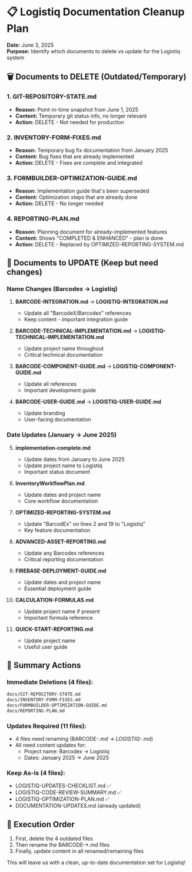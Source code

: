 # 📋 Logistiq Documentation Cleanup Plan

**Date:** June 3, 2025  
**Purpose:** Identify which documents to delete vs update for the Logistiq system

## 🗑️ Documents to DELETE (Outdated/Temporary)

### 1. **GIT-REPOSITORY-STATE.md**
- **Reason:** Point-in-time snapshot from June 1, 2025
- **Content:** Temporary git status info, no longer relevant
- **Action:** DELETE - Not needed for production

### 2. **INVENTORY-FORM-FIXES.md**
- **Reason:** Temporary bug fix documentation from January 2025
- **Content:** Bug fixes that are already implemented
- **Action:** DELETE - Fixes are complete and integrated

### 3. **FORMBUILDER-OPTIMIZATION-GUIDE.md**
- **Reason:** Implementation guide that's been superseded
- **Content:** Optimization steps that are already done
- **Action:** DELETE - No longer needed

### 4. **REPORTING-PLAN.md**
- **Reason:** Planning document for already-implemented features
- **Content:** Shows "COMPLETED & ENHANCED" - plan is done
- **Action:** DELETE - Replaced by OPTIMIZED-REPORTING-SYSTEM.md

## 📝 Documents to UPDATE (Keep but need changes)

### Name Changes (Barcodex → Logistiq)

1. **BARCODE-INTEGRATION.md** → **LOGISTIQ-INTEGRATION.md**
   - Update all "BarcodeX/Barcodex" references
   - Keep content - important integration guide

2. **BARCODE-TECHNICAL-IMPLEMENTATION.md** → **LOGISTIQ-TECHNICAL-IMPLEMENTATION.md**
   - Update project name throughout
   - Critical technical documentation

3. **BARCODE-COMPONENT-GUIDE.md** → **LOGISTIQ-COMPONENT-GUIDE.md**
   - Update all references
   - Important development guide

4. **BARCODE-USER-GUIDE.md** → **LOGISTIQ-USER-GUIDE.md**
   - Update branding
   - User-facing documentation

### Date Updates (January → June 2025)

5. **implementation-complete.md**
   - Update dates from January to June 2025
   - Update project name to Logistiq
   - Important status document

6. **InventoryWorkflowPlan.md**
   - Update dates and project name
   - Core workflow documentation

7. **OPTIMIZED-REPORTING-SYSTEM.md**
   - Update "BarcodEx" on lines 2 and 19 to "Logistiq"
   - Key feature documentation

8. **ADVANCED-ASSET-REPORTING.md**
   - Update any Barcodex references
   - Critical reporting documentation

9. **FIREBASE-DEPLOYMENT-GUIDE.md**
   - Update dates and project name
   - Essential deployment guide

10. **CALCULATION-FORMULAS.md**
    - Update project name if present
    - Important formula reference

11. **QUICK-START-REPORTING.md**
    - Update project name
    - Useful user guide

## 🎯 Summary Actions

### Immediate Deletions (4 files):
```bash
docs/GIT-REPOSITORY-STATE.md
docs/INVENTORY-FORM-FIXES.md
docs/FORMBUILDER-OPTIMIZATION-GUIDE.md
docs/REPORTING-PLAN.md
```

### Updates Required (11 files):
- 4 files need renaming (BARCODE-*.md → LOGISTIQ-*.md)
- All need content updates for:
  - Project name: Barcodex → Logistiq
  - Dates: January 2025 → June 2025

### Keep As-Is (4 files):
- LOGISTIQ-UPDATES-CHECKLIST.md ✅
- LOGISTIQ-CODE-REVIEW-SUMMARY.md ✅
- LOGISTIQ-OPTIMIZATION-PLAN.md ✅
- DOCUMENTATION-UPDATES.md (already updated)

## 🚀 Execution Order

1. First, delete the 4 outdated files
2. Then rename the BARCODE-*.md files
3. Finally, update content in all renamed/remaining files

This will leave us with a clean, up-to-date documentation set for Logistiq! 